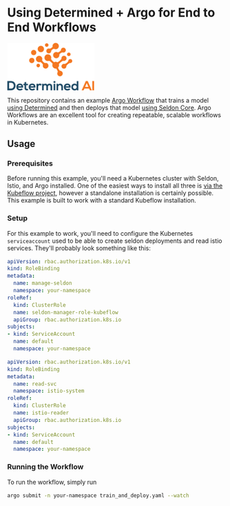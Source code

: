 # Using Determined + Argo for End to End Workflows
<img src="https://github.com/determined-ai/determined/raw/master/determined-logo.png" align=center width=40%>


This repository contains an example [Argo Workflow](https://github.com/argoproj/argo) that trains a model [using Determined](https://github.com/determined-ai/determined) and then deploys that model [using Seldon Core](https://github.com/SeldonIO/seldon-core).  Argo Workflows are an excellent tool for creating repeatable, scalable workflows in Kubernetes.


## Usage

### Prerequisites
Before running this example, you'll need a Kubernetes cluster with Seldon, Istio, and Argo installed.  One of the easiest ways to install all three is [via the Kubeflow project](https://github.com/kubeflow/kubeflow), however a standalone installation is certainly possible.  This example is built to work with a standard Kubeflow installation.

### Setup
For this example to work, you'll need to configure the Kubernetes `serviceaccount` used to be able to create seldon deployments and read istio services.  They'll probably look something like this:

```yaml
apiVersion: rbac.authorization.k8s.io/v1
kind: RoleBinding
metadata:
  name: manage-seldon
  namespace: your-namespace
roleRef:
  kind: ClusterRole
  name: seldon-manager-role-kubeflow
  apiGroup: rbac.authorization.k8s.io
subjects:
- kind: ServiceAccount
  name: default
  namespace: your-namespace
```

```yaml
apiVersion: rbac.authorization.k8s.io/v1
kind: RoleBinding
metadata:
  name: read-svc
  namespace: istio-system
roleRef:
  kind: ClusterRole
  name: istio-reader
  apiGroup: rbac.authorization.k8s.io
subjects:
- kind: ServiceAccount
  name: default
  namespace: your-namespace
```

### Running the Workflow
To run the workflow, simply run
```bash
argo submit -n your-namespace train_and_deploy.yaml --watch
```
